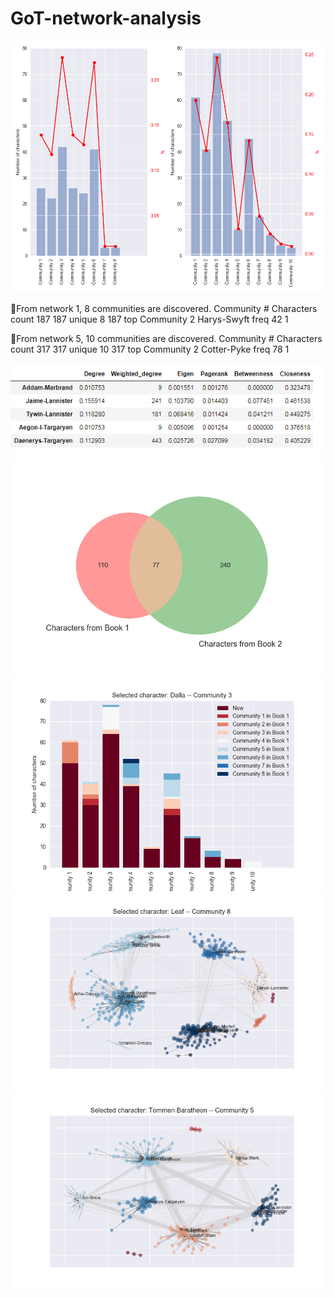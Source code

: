 # GoT-network-analysis

<img src='images/download (2).png'>

From network 1, 8 communities are discovered.
        Community #   Characters
count           187          187
unique            8          187
top     Community 2  Harys-Swyft
freq             42            1

From network 5, 10 communities are discovered.
        Community #   Characters
count           317          317
unique           10          317
top     Community 2  Cotter-Pyke
freq             78            1

<img src='images/snip_20171020160316.png'>

<img src='images/download (3).png'>

<img src='images/download (4).png'>

<img src='images/download (1).png'>

<img src='images/download.png'>
